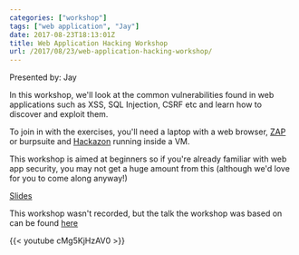 ```yaml
---
categories: ["workshop"]
tags: ["web application", "Jay"]
date: 2017-08-23T18:13:01Z
title: Web Application Hacking Workshop
url: /2017/08/23/web-application-hacking-workshop/
---
```


Presented by: Jay

In this workshop, we'll look at the common vulnerabilities found in web applications such as XSS, SQL Injection, CSRF etc and learn how to discover and exploit them.

To join in with the exercises, you'll need a laptop with a web browser, [ZAP](https://www.owasp.org/index.php/OWASP_Zed_Attack_Proxy_Project) or burpsuite and [Hackazon](https://github.com/rapid7/hackazon) running inside a VM.

This workshop is aimed at beginners so if you're already familiar with web app security, you may not get a huge amount from this (although we'd love for you to come along anyway!) 

[Slides](/files/HackingWebApps-MGH.pdf)

This workshop wasn't recorded, but the talk the workshop was based on can be found [here](https://www.youtube.com/watch?v=cMg5KjHzAV0)

{{< youtube cMg5KjHzAV0 >}}
